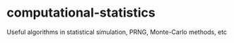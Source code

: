 # computational-statistics
Useful algorithms in statistical simulation, PRNG, Monte-Carlo methods, etc
